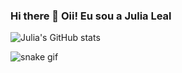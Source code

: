 ### Hi there 👋 Oii! Eu sou a Julia Leal

![Julia's GitHub stats](https://github-readme-stats.vercel.app/api?username=devJuliaLeal&show_icons=true&theme=radical)



           
          

          
          




![snake gif](https://github.com/devJuliaLeal/devJuliaLeal/blob/output/github-contribution-grid-snake.svg)
